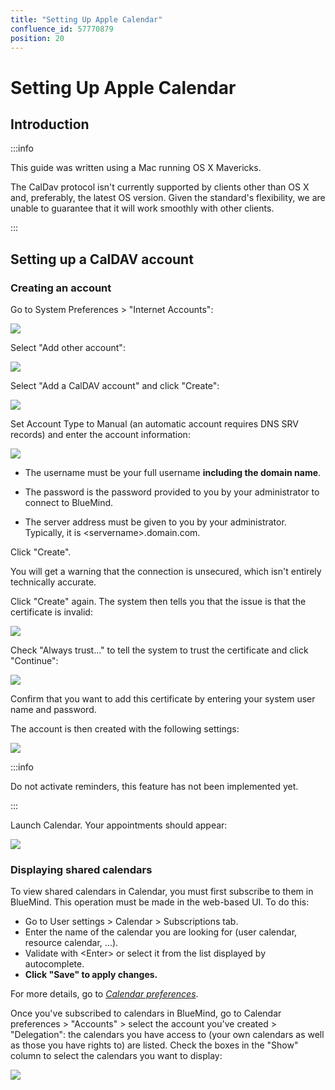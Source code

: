 ```yaml
---
title: "Setting Up Apple Calendar"
confluence_id: 57770879
position: 20
---
```

# Setting Up Apple Calendar

## Introduction

:::info

This guide was written using a Mac running OS X Mavericks.

The CalDav protocol isn't currently supported by clients other than OS X and, preferably, the latest OS version. Given the standard's flexibility, we are unable to guarantee that it will work smoothly with other clients.

:::


## Setting up a CalDAV account

### Creating an account

Go to System Preferences > "Internet Accounts":

![](../../attachments/57770879/57770888.png)

Select "Add other account":

![](../../attachments/57770879/57770887.png)

Select "Add a CalDAV account" and click "Create":

![](../../attachments/57770879/57770886.png)

Set Account Type to Manual (an automatic account requires DNS SRV records) and enter the account information:

![](../../attachments/57770879/57770885.png)

- The username must be your full username **including the domain name**.  

- The password is the password provided to you by your administrator to connect to BlueMind.

- The server address must be given to you by your administrator. Typically, it is &lt;servername>.domain.com. 


Click "Create". 

You will get a warning that the connection is unsecured, which isn't entirely technically accurate.

Click "Create" again. The system then tells you that the issue is that the certificate is invalid:

![](../../attachments/57770879/57770884.png)

Check "Always trust..." to tell the system to trust the certificate and click "Continue":

![](../../attachments/57770879/57770883.png)

Confirm that you want to add this certificate by entering your system user name and password.

The account is then created with the following settings:

![](../../attachments/57770879/57770882.png)


:::info

Do not activate reminders, this feature has not been implemented yet.

:::

Launch Calendar. Your appointments should appear:

![](../../attachments/57770879/57770881.png)

### Displaying shared calendars 

To view shared calendars in Calendar, you must first subscribe to them in BlueMind. This operation must be made in the web-based UI.
To do this:

- Go to User settings > Calendar > Subscriptions tab. 
- Enter the name of the calendar you are looking for (user calendar, resource calendar, ...).
- Validate with &lt;Enter> or select it from the list displayed by autocomplete. 
- **Click "Save" to apply changes.**


For more details, go to *[Calendar preferences](../Guide_de_l_utilisateur/../L_agenda/Paramétrer_l_agenda.md)*.

Once you've subscribed to calendars in BlueMind, go to Calendar preferences > "Accounts" > select the account you've created > "Delegation": the calendars you have access to (your own calendars as well as those you have rights to) are listed.
Check the boxes in the "Show" column to select the calendars you want to display:

![](../../attachments/57770879/57770880.png)

 


 

 

 

